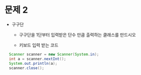 # 문제 2

- 구구단  
  - 구구단을 1단부터 입력받은 단수 만큼 출력하는 클래스를 만드시오
   
  - 키보드 입력 받는 코드
``` java
  Scanner scanner = new Scanner(System.in);
  int a = scanner.nextInt();
  System.out.println(a);
  scanner.close();
```


